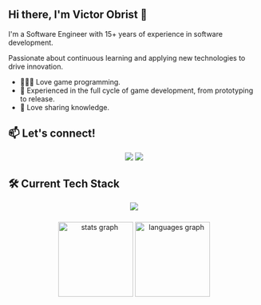 ## Hi there, I'm Victor Obrist 👋

I'm a Software Engineer with 15+ years of experience in software development.  

Passionate about continuous learning and applying new technologies to drive innovation.

- 👨🏻‍💻 Love game programming.
- 🎯 Experienced in the full cycle of game development, from prototyping to release.
- 🧠 Love sharing knowledge.

## 📫 Let's connect!
<!--
- [LinkedIn](https://www.linkedin.com/in/victorobristb)
- Email: victor.obrist@gmail.com

## 📬 Connect With Me
-->
<p align="center">
  <a href="mailto:victor.obrist@gmail.com"><img src="https://img.shields.io/badge/Email-D14836?style=for-the-badge&logo=gmail&logoColor=white"></a>
  <a href="https://www.linkedin.com/in/victorobristb"><img src="https://img.shields.io/badge/LinkedIn-0A66C2?style=for-the-badge&logo=linkedin&logoColor=white"></a>
</p>

## 🛠 Current Tech Stack
<p align="center">
  <img src="https://skillicons.dev/icons?i=unity,cs,cpp,unreal,git,github,gitlab,vscode,rider,postman,blender,python,pycharm,docker" />
</p>

###

<div align="center">
  <img src="https://github-readme-stats.vercel.app/api?username=VictorObrist&hide_title=false&hide_rank=false&show_icons=true&include_all_commits=true&count_private=true&disable_animations=false&theme=dracula&locale=en&hide_border=false&order=1" height="150" alt="stats graph"  />
  <img src="https://github-readme-stats.vercel.app/api/top-langs?username=VictorObrist&locale=en&hide_title=false&layout=compact&card_width=320&langs_count=5&theme=dracula&hide_border=false&order=2" height="150" alt="languages graph"  />
</div>

<!--
**VictorObrist/VictorObrist** is a ✨ _special_ ✨ repository because its `README.md` (this file) appears on your GitHub profile.

  Here are some ideas to get you started:

- 🔭 I’m currently working on ...
- 🌱 I’m currently learning ...
- 👯 I’m looking to collaborate on ...
- 🤔 I’m looking for help with ...
- 💬 Ask me about ...
- 📫 How to reach me: ...
- 😄 Pronouns: ...
- ⚡ Fun fact: ...
-->
